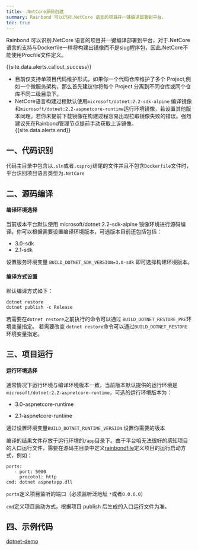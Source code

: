 ```yaml
---
title: .NetCore源码创建
summary: Rainbond 可以识别.NetCore 语言的项目并一键编译部署到平台。
toc: true
---
```


Rainbond 可以识别.NetCore 语言的项目并一键编译部署到平台，对于.NetCore语言的支持与Dockerfile一样将构建出镜像而不是slug程序包，因此.NetCore不能使用Procfile文件定义。

{{site.data.alerts.callout_success}}
- 目前仅支持单项目代码维护形式，如果你一个代码仓库维护了多个 Project,例如一个微服务架构，那么首先建议你将每个 Project 分离到不同仓库或同个仓库不同二级目录下。
- NetCore语言构建过程默认使用`microsoft/dotnet:2.2-sdk-alpine` 编译镜像和`microsoft/dotnet:2.2-aspnetcore-runtime`运行环境镜像，若设置其他版本同理。若你未提前下载镜像在构建过程容易出现拉取镜像失败的错误。强烈建议先在Rainbond管理节点提前手动获取上诉镜像。
{{site.data.alerts.end}}

## 一、代码识别

代码主目录中包含以`.sln`或者`.csproj`结尾的文件并且不包含`Dockerfile`文件时，平台识别项目语言类型为`.NetCore`

## 二、源码编译

#### 编译环境选择

当前版本平台默认使用 microsoft/dotnet:2.2-sdk-alpine 镜像环境进行源码编译。你可以根据需要设置编译环境版本，可选版本目前还包括包括：

* 3.0-sdk
* 2.1-sdk

设置服务环境变量 `BUILD_DOTNET_SDK_VERSION=3.0-sdk` 即可选择构建环境版本。

#### 编译方式设置

默认编译方式如下：
```
dotnet restore
dotnet publish -c Release
```
若需要在`dotnet restore`之前执行的命令可以通过 `BUILD_DOTNET_RESTORE_PRE`环境变量指定。
若需要改变 `dotnet restore`命令可以通过`BUILD_DOTNET_RESTORE` 环境变量指定。

## 三、项目运行

#### 运行环境选择

通常情况下运行环境与编译环境版本一致，当前版本默认提供的运行环境是`microsoft/dotnet:2.2-aspnetcore-runtime`，可选的运行环境版本为：

* 3.0-aspnetcore-runtime

* 2.1-aspnetcore-runtime

通过设置环境变量`BUILD_DOTNET_RUNTIME_VERSION` 设置你需要的版本

编译的结果文件存放于运行环境的`/app`目录下。由于平台咱无法很好的感知项目的入口运行文件，需要在源码主目录中定义[rainbondfile](./etc/rainbondfile.html)定义项目的运行启动方式，例如：

```
ports:
   - port: 5000
     procotol: http
cmd: dotnet aspnetapp.dll
```

`ports`定义项目监听的端口（必须监听泛地址 `*`或者`0.0.0.0`）

`cmd`定义项目启动方式，根据项目 publish 后生成的入口运行文件为准。

## 四、示例代码

[dotnet-demo](https://github.com/goodrain-apps/dotnet-demo)


